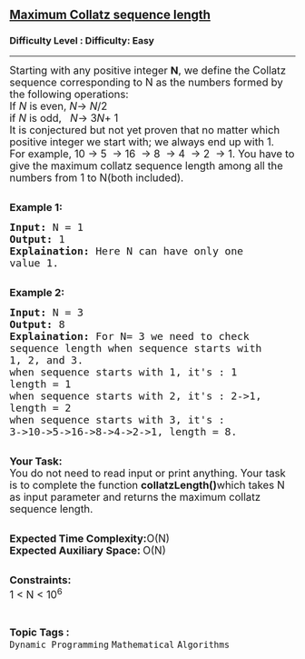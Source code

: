 <h2><a href="https://www.geeksforgeeks.org/problems/maximum-collatz-sequence-length5849/1?page=5&category=Mathematical&difficulty=Easy&status=unsolved&sortBy=submissions">Maximum Collatz sequence length</a></h2><h3>Difficulty Level : Difficulty: Easy</h3><hr><div class="problems_problem_content__Xm_eO"><p><span style="font-size:18px">Starting with any positive integer&nbsp;<strong>N</strong>, we define the Collatz sequence corresponding to N as the numbers formed by the following operations:<br>
If&nbsp;<var>N&nbsp;</var>is even,<var>&nbsp;N</var>→&nbsp;<var>N</var>/2<br>
if&nbsp;<var>N&nbsp;</var>is odd, &nbsp;&nbsp;<var>N</var>→ 3<var>N</var>+ 1<br>
It is conjectured but not yet proven that no matter which positive integer we start with; we always end up with 1.<br>
For example, 10 → 5&nbsp; → 16&nbsp; → 8&nbsp; → 4&nbsp; → 2&nbsp; → 1. You have to give the maximum collatz sequence length among all the numbers from 1 to N(both included).</span></p>

<p><br>
<span style="font-size:18px"><strong>Example 1:</strong></span></p>

<pre><span style="font-size:18px"><strong>Input:</strong> N = 1
<strong>Output:</strong> 1
<strong>Explaination:</strong> Here N can have only one 
value 1.</span></pre>

<p><br>
<span style="font-size:18px"><strong>Example 2:</strong></span></p>

<pre><span style="font-size:18px"><strong>Input:</strong> N = 3
<strong>Output:</strong> 8
<strong>Explaination:</strong> For N= 3 we need to check 
sequence length when sequence starts with 
1, 2, and 3.
when sequence starts with 1, it's : 1 
length = 1
when sequence starts with 2, it's : 2-&gt;1, 
length = 2
when sequence starts with 3, it's : 
3-&gt;10-&gt;5-&gt;16-&gt;8-&gt;4-&gt;2-&gt;1, length = 8.
</span></pre>

<p><br>
<span style="font-size:18px"><strong>Your Task:</strong><br>
You do not need to read input or print anything. Your task is to complete the function&nbsp;<strong>collatzLength()</strong>which takes N as input parameter and returns the maximum collatz sequence length.</span></p>

<p><br>
<span style="font-size:18px"><strong>Expected Time Complexity:</strong>O(N)<br>
<strong>Expected Auxiliary Space:&nbsp;</strong>O(N)</span></p>

<p><br>
<span style="font-size:18px"><strong>Constraints:</strong><br>
1 &lt; N &lt; 10<sup>6</sup></span></p>
</div><br><p><span style=font-size:18px><strong>Topic Tags : </strong><br><code>Dynamic Programming</code>&nbsp;<code>Mathematical</code>&nbsp;<code>Algorithms</code>&nbsp;